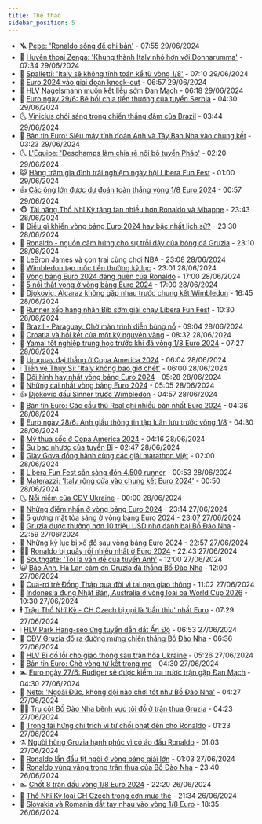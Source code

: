 ```yaml
---
title: Thể thao
sidebar_position: 5
---
```


<!-- vnexpress-the-thao:START -->
- 🪜 [Pepe: &#39;Ronaldo sống để ghi bàn&#39;](https://vnexpress.net/pepe-ronaldo-song-de-ghi-ban-4764186.html) - 07:55 29/06/2024
- 🦩 [Huyền thoại Zenga: &#39;Khung thành Italy nhỏ hơn với Donnarumma&#39;](https://vnexpress.net/huyen-thoai-zenga-khung-thanh-italy-nho-hon-voi-donnarumma-4764181.html) - 07:34 29/06/2024
- 🧰 [Spalletti: &#39;Italy sẽ không tính toán kể từ vòng 1/8&#39;](https://vnexpress.net/spalletti-italy-se-khong-tinh-toan-ke-tu-vong-1-8-4764145.html) - 07:10 29/06/2024
- 🤗 [Euro 2024 vào giai đoạn knock-out](https://vnexpress.net/euro-2024-vao-giai-doan-knock-out-4764127.html) - 06:57 29/06/2024
- 🥳 [HLV Nagelsmann muốn kết liễu sớm Đan Mạch](https://vnexpress.net/hlv-nagelsmann-muon-ket-lieu-som-dan-mach-4764157.html) - 06:18 29/06/2024
- 🦣 [Euro ngày 29/6: Bê bối chia tiền thưởng của tuyển Serbia](https://vnexpress.net/euro-ngay-29-6-4764125.html) - 04:30 29/06/2024
- 🌜 [Vinicius chói sáng trong chiến thắng đậm của Brazil](https://vnexpress.net/vinicius-choi-sang-trong-chien-thang-dam-cua-brazil-4764079.html) - 03:44 29/06/2024
- 🫶 [Bản tin Euro: Siêu máy tính đoán Anh và Tây Ban Nha vào chung kết](https://vnexpress.net/ban-tin-euro-sieu-may-tinh-doan-anh-va-tay-ban-nha-vao-chung-ket-4764099.html) - 03:23 29/06/2024
- 🌜 [L&#39;Équipe: &#39;Deschamps làm chia rẽ nội bộ tuyển Pháp&#39;](https://vnexpress.net/l-equipe-deschamps-lam-chia-re-noi-bo-tuyen-phap-4764078.html) - 02:20 29/06/2024
- 😺 [Hàng trăm gia đình trải nghiệm ngày hội Libera Fun Fest](https://vnexpress.net/hang-tram-gia-dinh-trai-nghiem-ngay-hoi-libera-fun-fest-4763758.html) - 01:00 29/06/2024
- 👍 [Các ông lớn được dự đoán toàn thắng vòng 1/8 Euro 2024](https://vnexpress.net/cac-ong-lon-duoc-du-doan-toan-thang-vong-1-8-euro-2024-4764037.html) - 00:57 29/06/2024
- 🐵 [Tài năng Thổ Nhĩ Kỳ tăng fan nhiều hơn Ronaldo và Mbappe](https://vnexpress.net/tai-nang-tho-nhi-ky-tang-fan-nhieu-hon-ronaldo-va-mbappe-4764019.html) - 23:43 28/06/2024
- 💫 [Điều gì khiến vòng bảng Euro 2024 hay bậc nhất lịch sử?](https://vnexpress.net/dieu-gi-khien-vong-bang-euro-2024-hay-bac-nhat-lich-su-4764017.html) - 23:30 28/06/2024
- 🦆 [Ronaldo - nguồn cảm hứng cho sự trỗi dậy của bóng đá Gruzia](https://vnexpress.net/ronaldo-nguon-cam-hung-cho-su-troi-day-cua-bong-da-gruzia-4763920.html) - 23:10 28/06/2024
- 🙉 [LeBron James và con trai cùng chơi NBA](https://vnexpress.net/lebron-james-va-con-trai-cung-choi-nba-4764014.html) - 23:08 28/06/2024
- 📝 [Wimbledon tạo mốc tiền thưởng kỷ lục](https://vnexpress.net/wimbledon-tao-moc-tien-thuong-ky-luc-4764010.html) - 23:01 28/06/2024
- 💯 [Vòng bảng Euro 2024 đáng quên của Ronaldo](https://vnexpress.net/vong-bang-euro-2024-dang-quen-cua-ronaldo-4763754.html) - 17:00 28/06/2024
- 🌈 [5 nỗi thất vọng ở vòng bảng Euro 2024](https://vnexpress.net/5-noi-that-vong-o-vong-bang-euro-2024-4763572.html) - 17:00 28/06/2024
- 🦩 [Djokovic, Alcaraz không gặp nhau trước chung kết Wimbledon](https://vnexpress.net/djokovic-alcaraz-khong-gap-nhau-truoc-chung-ket-wimbledon-4764003.html) - 16:45 28/06/2024
- 🐲 [Runner xếp hàng nhận Bib sớm giải chạy Libera Fun Fest](https://vnexpress.net/runner-xep-hang-nhan-bib-som-giai-chay-libera-fun-fest-4763721.html) - 10:30 28/06/2024
- 🌁 [Brazil - Paraguay: Chờ màn trình diễn bùng nổ](https://vnexpress.net/brazil-paraguay-cho-man-trinh-dien-bung-no-4763907.html) - 09:04 28/06/2024
- 💯 [Croatia và hồi kết của một kỷ nguyên vàng](https://vnexpress.net/croatia-va-hoi-ket-cua-mot-ky-nguyen-vang-4763764.html) - 08:32 28/06/2024
- 🌝 [Yamal tốt nghiệp trung học trước khi đá vòng 1/8 Euro 2024](https://vnexpress.net/yamal-tot-nghiep-trung-hoc-truoc-khi-da-vong-1-8-euro-2024-4763847.html) - 07:27 28/06/2024
- 🤖 [Uruguay đại thắng ở Copa America 2024](https://vnexpress.net/uruguay-dai-thang-o-copa-america-2024-4763794.html) - 06:04 28/06/2024
- 🕯 [Tiền vệ Thụy Sĩ: &#39;Italy không bao giờ chết&#39;](https://vnexpress.net/tien-ve-thuy-si-italy-khong-bao-gio-chet-4763698.html) - 06:00 28/06/2024
- 🧰 [Đội hình hay nhất vòng bảng Euro 2024](https://vnexpress.net/doi-hinh-hay-nhat-vong-bang-euro-2024-4763792.html) - 05:28 28/06/2024
- 🥳 [Những cái nhất vòng bảng Euro 2024](https://vnexpress.net/nhung-cai-nhat-vong-bang-euro-2024-4763748.html) - 05:05 28/06/2024
- 👍 [Djokovic đấu Sinner trước Wimbledon](https://vnexpress.net/djokovic-dau-sinner-truoc-wimbledon-4763776.html) - 04:57 28/06/2024
- 💪 [Bản tin Euro: Các cầu thủ Real ghi nhiều bàn nhất Euro 2024](https://vnexpress.net/ban-tin-euro-cac-cau-thu-real-ghi-nhieu-ban-nhat-euro-2024-4763677.html) - 04:36 28/06/2024
- 👹 [Euro ngày 28/6: Anh giấu thông tin tập luân lưu trước vòng 1/8](https://vnexpress.net/tin-tuc-euro-ngay-28-6-4763737.html) - 04:30 28/06/2024
- 🧰 [Mỹ thua sốc ở Copa America 2024](https://vnexpress.net/my-thua-soc-o-copa-america-2024-4763769.html) - 04:16 28/06/2024
- 🚀 [Sự bạc nhược của tuyển Bỉ](https://vnexpress.net/su-bac-nhuoc-cua-tuyen-bi-4763679.html) - 02:47 28/06/2024
- 🎃 [Giày Goya đồng hành cùng các giải marathon Việt](https://vnexpress.net/giay-goya-dong-hanh-cung-cac-giai-marathon-viet-4762702.html) - 02:00 28/06/2024
- 🧰 [Libera Fun Fest sẵn sàng đón 4.500 runner](https://vnexpress.net/libera-fun-fest-san-sang-don-4-500-runner-4762924.html) - 00:53 28/06/2024
- 👀 [Materazzi: &#39;Italy rộng cửa vào chung kết Euro 2024&#39;](https://vnexpress.net/materazzi-italy-rong-cua-vao-chung-ket-euro-2024-4763601.html) - 00:50 28/06/2024
- 🌜 [Nỗi niềm của CĐV Ukraine](https://vnexpress.net/noi-niem-cua-cdv-ukraine-4763584.html) - 00:00 28/06/2024
- 🫶 [Những điểm nhấn ở vòng bảng Euro 2024](https://vnexpress.net/nhung-diem-nhan-o-vong-bang-euro-2024-4763377.html) - 23:14 27/06/2024
- 🦄 [5 gương mặt tỏa sáng ở vòng bảng Euro 2024](https://vnexpress.net/5-guong-mat-toa-sang-o-vong-bang-euro-2024-4763559.html) - 23:07 27/06/2024
- 🥳 [Gruzia được thưởng hơn 10 triệu USD nhờ đánh bại Bồ Đào Nha](https://vnexpress.net/gruzia-duoc-thuong-hon-10-trieu-usd-nho-danh-bai-bo-dao-nha-4763580.html) - 22:59 27/06/2024
- 🐲 [Những kỷ lục bị xô đổ sau vòng bảng Euro 2024](https://vnexpress.net/nhung-ky-luc-bi-xo-do-sau-vong-bang-euro-2024-4763528.html) - 22:57 27/06/2024
- 🧑‍🏫 [Ronaldo bị quấy rối nhiều nhất ở Euro 2024](https://vnexpress.net/ronaldo-bi-quay-roi-nhieu-nhat-o-euro-2024-4763574.html) - 22:43 27/06/2024
- 🤔 [Southgate: &#39;Tôi là vấn đề của tuyển Anh&#39;](https://vnexpress.net/southgate-toi-la-van-de-cua-tuyen-anh-4763471.html) - 12:00 27/06/2024
- 😺 [Báo Anh, Hà Lan cảm ơn Gruzia đã thắng Bồ Đào Nha](https://vnexpress.net/bao-anh-ha-lan-cam-on-gruzia-da-thang-bo-dao-nha-4763403.html) - 12:00 27/06/2024
- 💪 [Cua-rơ trẻ Đồng Tháp qua đời vì tai nạn giao thông](https://vnexpress.net/cua-ro-tre-dong-thap-qua-doi-vi-tai-nan-giao-thong-4763504.html) - 11:02 27/06/2024
- 💼 [Indonesia đụng Nhật Bản, Australia ở vòng loại ba World Cup 2026](https://vnexpress.net/indonesia-dung-nhat-ban-australia-o-vong-loai-ba-world-cup-2026-4763496.html) - 10:30 27/06/2024
- 🕴 [Trận Thổ Nhĩ Kỳ - CH Czech bị gọi là &#39;bẩn thỉu&#39; nhất Euro](https://vnexpress.net/tran-tho-nhi-ky-ch-czech-bi-goi-la-ban-thiu-nhat-euro-4763365.html) - 07:29 27/06/2024
- 🕯 [HLV Park Hang-seo ứng tuyển dẫn dắt Ấn Độ](https://vnexpress.net/hlv-park-hang-seo-ung-tuyen-dan-dat-an-do-4763391.html) - 06:53 27/06/2024
- 📝 [CĐV Gruzia đổ ra đường mừng chiến thắng Bồ Đào Nha](https://vnexpress.net/cdv-gruzia-do-ra-duong-mung-chien-thang-bo-dao-nha-4762630.html) - 06:36 27/06/2024
- 🧐 [HLV Bỉ đổ lỗi cho giao thông sau trận hòa Ukraine](https://vnexpress.net/hlv-bi-do-loi-cho-giao-thong-sau-tran-hoa-ukraine-4762900.html) - 05:26 27/06/2024
- 🙉 [Bản tin Euro: Chờ vòng tứ kết trong mơ](https://vnexpress.net/ban-tin-euro-cho-vong-tu-ket-trong-mo-4763331.html) - 04:30 27/06/2024
- 🏊 [Euro ngày 27/6: Rudiger sẽ được kiểm tra trước trận gặp Đan Mạch](https://vnexpress.net/ban-tin-euro-ngay-27-6-4763304.html) - 04:30 27/06/2024
- 🌊 [Neto: &#39;Ngoài Đức, không đội nào chơi tốt như Bồ Đào Nha&#39;](https://vnexpress.net/neto-ngoai-duc-khong-doi-nao-choi-tot-nhu-bo-dao-nha-4763171.html) - 04:27 27/06/2024
- 👨‍🏫 [Trụ cột Bồ Đào Nha bênh vực tội đồ ở trận thua Gruzia](https://vnexpress.net/tru-cot-bo-dao-nha-benh-vuc-toi-do-o-tran-thua-gruzia-4763328.html) - 04:23 27/06/2024
- 🥷 [Trọng tài hứng chỉ trích vì từ chối phạt đền cho Ronaldo](https://vnexpress.net/trong-tai-hung-chi-trich-vi-tu-choi-phat-den-cho-ronaldo-4763147.html) - 01:23 27/06/2024
- ⚗️ [Người hùng Gruzia hạnh phúc vì có áo đấu Ronaldo](https://vnexpress.net/nguoi-hung-gruzia-hanh-phuc-vi-co-ao-dau-ronaldo-4763173.html) - 01:03 27/06/2024
- 🌮 [Ronaldo lần đầu tịt ngòi ở vòng bảng giải lớn](https://vnexpress.net/ronaldo-lan-dau-tit-ngoi-o-vong-bang-giai-lon-4763153.html) - 01:03 27/06/2024
- 🤩 [Ronaldo vùng vằng trong trận thua của Bồ Đào Nha](https://vnexpress.net/ronaldo-vung-vang-trong-tran-thua-cua-bo-dao-nha-4763155.html) - 23:40 26/06/2024
- 🏊 [Chốt 8 trận đấu vòng 1/8 Euro 2024](https://vnexpress.net/chot-8-tran-dau-vong-1-8-euro-2024-4763139.html) - 22:20 26/06/2024
- 🐎 [Thổ Nhĩ Kỳ loại CH Czech trong cơn mưa thẻ](https://vnexpress.net/tho-nhi-ky-loai-ch-czech-trong-con-mua-the-4763138.html) - 21:34 26/06/2024
- 💫 [Slovakia và Romania dắt tay nhau vào vòng 1/8 Euro](https://vnexpress.net/slovakia-va-romania-dat-tay-nhau-vao-vong-1-8-euro-4763134.html) - 18:35 26/06/2024<!-- vnexpress-the-thao:END -->
